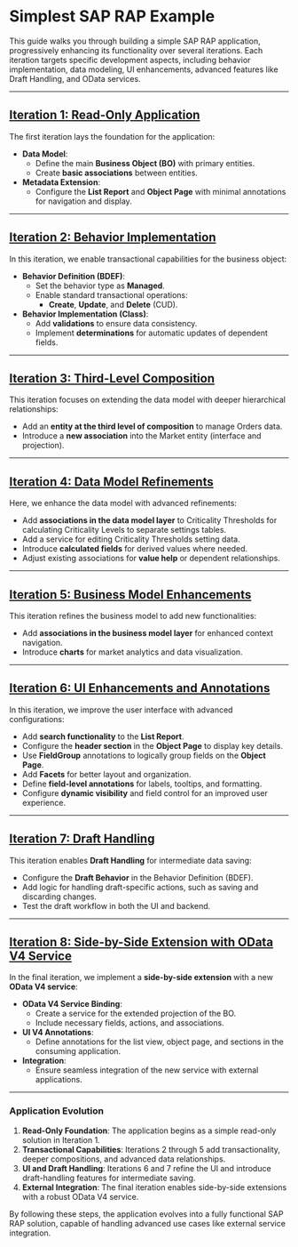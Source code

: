 # Simplest SAP RAP Example

This guide walks you through building a simple SAP RAP application, progressively enhancing its functionality over several iterations. Each iteration targets specific development aspects, including behavior implementation, data modeling, UI enhancements, advanced features like Draft Handling, and OData services.

---

## [Iteration 1: Read-Only Application](./first_iteration/notes.md)

The first iteration lays the foundation for the application:
- **Data Model**:
  - Define the main **Business Object (BO)** with primary entities.
  - Create **basic associations** between entities.
- **Metadata Extension**:
  - Configure the **List Report** and **Object Page** with minimal annotations for navigation and display.

---

## [Iteration 2: Behavior Implementation](./second_iteration/notes.md)

In this iteration, we enable transactional capabilities for the business object:
- **Behavior Definition (BDEF)**:
  - Set the behavior type as **Managed**.
  - Enable standard transactional operations:
    - **Create**, **Update**, and **Delete** (CUD).
- **Behavior Implementation (Class)**:
  - Add **validations** to ensure data consistency.
  - Implement **determinations** for automatic updates of dependent fields.

---

## [Iteration 3: Third-Level Composition](./third_iteration/notes.md)

This iteration focuses on extending the data model with deeper hierarchical relationships:
- Add an **entity at the third level of composition** to manage Orders data.
- Introduce a **new association** into the Market entity (interface and projection).

---

## [Iteration 4: Data Model Refinements](./fourth_iteration/notes.md)

Here, we enhance the data model with advanced refinements:
- Add **associations in the data model layer** to Criticality Thresholds for calculating Criticality Levels to separate settings tables.
- Add a service for editing Criticality Thresholds setting data.
- Introduce **calculated fields** for derived values where needed.
- Adjust existing associations for **value help** or dependent relationships.

---

## [Iteration 5: Business Model Enhancements](./fifth_iteration/notes.md)

This iteration refines the business model to add new functionalities:
- Add **associations in the business model layer** for enhanced context navigation.
- Introduce **charts** for market analytics and data visualization.

---

## [Iteration 6: UI Enhancements and Annotations](./sixth_iteration/notes.md)

In this iteration, we improve the user interface with advanced configurations:
- Add **search functionality** to the **List Report**.
- Configure the **header section** in the **Object Page** to display key details.
- Use **FieldGroup** annotations to logically group fields on the **Object Page**.
- Add **Facets** for better layout and organization.
- Define **field-level annotations** for labels, tooltips, and formatting.
- Configure **dynamic visibility** and field control for an improved user experience.

---

## [Iteration 7: Draft Handling](./seventh_iteration/notes.md)

This iteration enables **Draft Handling** for intermediate data saving:
- Configure the **Draft Behavior** in the Behavior Definition (BDEF).
- Add logic for handling draft-specific actions, such as saving and discarding changes.
- Test the draft workflow in both the UI and backend.

---

## [Iteration 8: Side-by-Side Extension with OData V4 Service](./eighth_iteration/notes.md)

In the final iteration, we implement a **side-by-side extension** with a new **OData V4 service**:
- **OData V4 Service Binding**:
  - Create a service for the extended projection of the BO.
  - Include necessary fields, actions, and associations.
- **UI V4 Annotations**:
  - Define annotations for the list view, object page, and sections in the consuming application.
- **Integration**:
  - Ensure seamless integration of the new service with external applications.

---

### Application Evolution

1. **Read-Only Foundation**: The application begins as a simple read-only solution in Iteration 1.
2. **Transactional Capabilities**: Iterations 2 through 5 add transactionality, deeper compositions, and advanced data relationships.
3. **UI and Draft Handling**: Iterations 6 and 7 refine the UI and introduce draft-handling features for intermediate saving.
4. **External Integration**: The final iteration enables side-by-side extensions with a robust OData V4 service.

By following these steps, the application evolves into a fully functional SAP RAP solution, capable of handling advanced use cases like external service integration.
